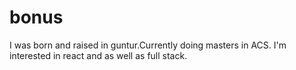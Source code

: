 # bonus
I was born and raised in guntur.Currently doing masters in ACS.
I'm interested in react and as well as full stack.
